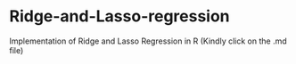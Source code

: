 # Ridge-and-Lasso-regression
Implementation of Ridge and Lasso Regression in R
(Kindly click on the .md file)
